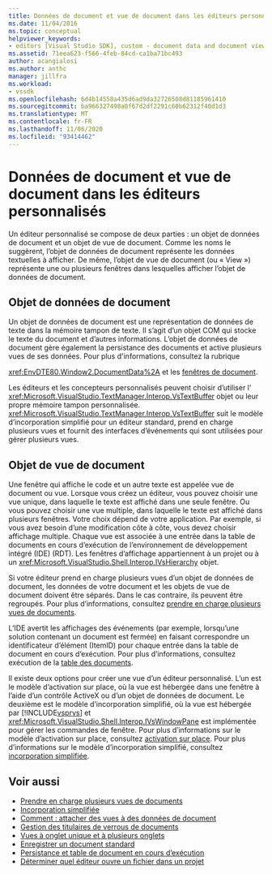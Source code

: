 ```yaml
---
title: Données de document et vue de document dans les éditeurs personnalisés | Microsoft Docs
ms.date: 11/04/2016
ms.topic: conceptual
helpviewer_keywords:
- editors [Visual Studio SDK], custom - document data and document view
ms.assetid: 71eea623-f566-4feb-84cd-ca1ba71bc493
author: acangialosi
ms.author: anthc
manager: jillfra
ms.workload:
- vssdk
ms.openlocfilehash: 6d4b14558a435d6ad9da32726508d81185961410
ms.sourcegitcommit: ba966327498a0f67d2df2291c60b62312f40d1d3
ms.translationtype: MT
ms.contentlocale: fr-FR
ms.lasthandoff: 11/06/2020
ms.locfileid: "93414462"
---
```

# <a name="document-data-and-document-view-in-custom-editors"></a>Données de document et vue de document dans les éditeurs personnalisés
Un éditeur personnalisé se compose de deux parties : un objet de données de document et un objet de vue de document. Comme les noms le suggèrent, l’objet de données de document représente les données textuelles à afficher. De même, l’objet de vue de document (ou « View ») représente une ou plusieurs fenêtres dans lesquelles afficher l’objet de données de document.

## <a name="document-data-object"></a>Objet de données de document
 Un objet de données de document est une représentation de données de texte dans la mémoire tampon de texte. Il s’agit d’un objet COM qui stocke le texte du document et d’autres informations. L’objet de données de document gère également la persistance des documents et active plusieurs vues de ses données. Pour plus d'informations, consultez la rubrique

 <xref:EnvDTE80.Window2.DocumentData%2A> et les [fenêtres de document](../extensibility/internals/document-windows.md).

 Les éditeurs et les concepteurs personnalisés peuvent choisir d’utiliser l' <xref:Microsoft.VisualStudio.TextManager.Interop.VsTextBuffer> objet ou leur propre mémoire tampon personnalisée. <xref:Microsoft.VisualStudio.TextManager.Interop.VsTextBuffer> suit le modèle d’incorporation simplifié pour un éditeur standard, prend en charge plusieurs vues et fournit des interfaces d’événements qui sont utilisées pour gérer plusieurs vues.

## <a name="document-view-object"></a>Objet de vue de document
 Une fenêtre qui affiche le code et un autre texte est appelée vue de document ou vue. Lorsque vous créez un éditeur, vous pouvez choisir une vue unique, dans laquelle le texte est affiché dans une seule fenêtre. Ou vous pouvez choisir une vue multiple, dans laquelle le texte est affiché dans plusieurs fenêtres. Votre choix dépend de votre application. Par exemple, si vous avez besoin d’une modification côte à côte, vous devez choisir affichage multiple. Chaque vue est associée à une entrée dans la table de documents en cours d’exécution de l’environnement de développement intégré (IDE) (RDT). Les fenêtres d’affichage appartiennent à un projet ou à un <xref:Microsoft.VisualStudio.Shell.Interop.IVsHierarchy> objet.

 Si votre éditeur prend en charge plusieurs vues d’un objet de données de document, les données de votre document et les objets de vue de document doivent être séparés. Dans le cas contraire, ils peuvent être regroupés. Pour plus d’informations, consultez [prendre en charge plusieurs vues de documents](../extensibility/supporting-multiple-document-views.md).

 L’IDE avertit les affichages des événements (par exemple, lorsqu’une solution contenant un document est fermée) en faisant correspondre un identificateur d’élément (ItemID) pour chaque entrée dans la table de document en cours d’exécution. Pour plus d’informations, consultez exécution de la [table des documents](../extensibility/internals/running-document-table.md).

 Il existe deux options pour créer une vue d’un éditeur personnalisé. L’un est le modèle d’activation sur place, où la vue est hébergée dans une fenêtre à l’aide d’un contrôle ActiveX ou d’un objet de données de document. Le deuxième est le modèle d’incorporation simplifié, où la vue est hébergée par [!INCLUDE[vsprvs](../code-quality/includes/vsprvs_md.md)] et <xref:Microsoft.VisualStudio.Shell.Interop.IVsWindowPane> est implémentée pour gérer les commandes de fenêtre. Pour plus d’informations sur le modèle d’activation sur place, consultez [activation sur place](/previous-versions/visualstudio/visual-studio-2015/misc/in-place-activation?preserve-view=true&view=vs-2015). Pour plus d’informations sur le modèle d’incorporation simplifié, consultez [incorporation simplifiée](../extensibility/simplified-embedding.md).

## <a name="see-also"></a>Voir aussi

- [Prendre en charge plusieurs vues de documents](../extensibility/supporting-multiple-document-views.md)
- [Incorporation simplifiée](../extensibility/simplified-embedding.md)
- [Comment : attacher des vues à des données de document](../extensibility/how-to-attach-views-to-document-data.md)
- [Gestion des titulaires de verrous de documents](../extensibility/document-lock-holder-management.md)
- [Vues à onglet unique et à plusieurs onglets](../extensibility/single-and-multi-tab-views.md)
- [Enregistrer un document standard](../extensibility/internals/saving-a-standard-document.md)
- [Persistance et table de document en cours d’exécution](../extensibility/internals/persistence-and-the-running-document-table.md)
- [Déterminer quel éditeur ouvre un fichier dans un projet](../extensibility/internals/determining-which-editor-opens-a-file-in-a-project.md)